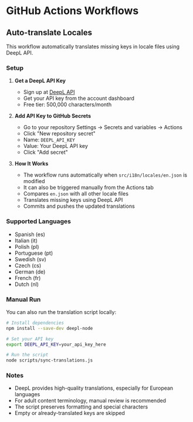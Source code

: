 # GitHub Actions Workflows

## Auto-translate Locales

This workflow automatically translates missing keys in locale files using DeepL API.

### Setup

1. **Get a DeepL API Key**
   - Sign up at [DeepL API](https://www.deepl.com/pro-api)
   - Get your API key from the account dashboard
   - Free tier: 500,000 characters/month

2. **Add API Key to GitHub Secrets**
   - Go to your repository Settings → Secrets and variables → Actions
   - Click "New repository secret"
   - Name: `DEEPL_API_KEY`
   - Value: Your DeepL API key
   - Click "Add secret"

3. **How It Works**
   - The workflow runs automatically when `src/i18n/locales/en.json` is modified
   - It can also be triggered manually from the Actions tab
   - Compares `en.json` with all other locale files
   - Translates missing keys using DeepL API
   - Commits and pushes the updated translations

### Supported Languages

- Spanish (es)
- Italian (it)
- Polish (pl)
- Portuguese (pt)
- Swedish (sv)
- Czech (cs)
- German (de)
- French (fr)
- Dutch (nl)

### Manual Run

You can also run the translation script locally:

```bash
# Install dependencies
npm install --save-dev deepl-node

# Set your API key
export DEEPL_API_KEY=your_api_key_here

# Run the script
node scripts/sync-translations.js
```

### Notes

- DeepL provides high-quality translations, especially for European languages
- For adult content terminology, manual review is recommended
- The script preserves formatting and special characters
- Empty or already-translated keys are skipped

